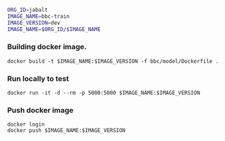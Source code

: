 ``` bash
ORG_ID=jabalt
IMAGE_NAME=bbc-train
IMAGE_VERSION=dev
IMAGE_NAME=$ORG_ID/$IMAGE_NAME
```

### Building docker image. 
```
docker build -t $IMAGE_NAME:$IMAGE_VERSION -f bbc/model/Dockerfile .
```

### Run locally to test
```
docker run -it -d --rm -p 5000:5000 $IMAGE_NAME:$IMAGE_VERSION

```

### Push docker image

```
docker login
docker push $IMAGE_NAME:$IMAGE_VERSION